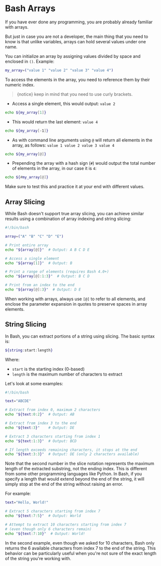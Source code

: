 # Bash Arrays

If you have ever done any programming, you are probably already familiar with arrays. 

But just in case you are not a developer, the main thing that you need to know is that unlike variables, arrays can hold several values under one name.

You can initialize an array by assigning values divided by space and enclosed in `()`. Example:

```bash
my_array=("value 1" "value 2" "value 3" "value 4")
```

To access the elements in the array, you need to reference them by their numeric index.

>{notice} keep in mind that you need to use curly brackets.

* Access a single element, this would output: `value 2`

```bash
echo ${my_array[1]}
```

* This would return the last element: `value 4`

```bash
echo ${my_array[-1]}
```

* As with command line arguments using `@` will return all elements in the array, as follows: `value 1 value 2 value 3 value 4`

```bash
echo ${my_array[@]}
```

* Prepending the array with a hash sign (`#`) would output the total number of elements in the array, in our case it is `4`:

```bash
echo ${#my_array[@]}
```

Make sure to test this and practice it at your end with different values.

## Array Slicing

While Bash doesn't support true array slicing, you can achieve similar results using a combination of array indexing and string slicing:

```bash
#!/bin/bash

array=("A" "B" "C" "D" "E")

# Print entire array
echo "${array[@]}"  # Output: A B C D E

# Access a single element
echo "${array[1]}"  # Output: B

# Print a range of elements (requires Bash 4.0+)
echo "${array[@]:1:3}"  # Output: B C D

# Print from an index to the end
echo "${array[@]:3}"  # Output: D E
```

When working with arrays, always use `[@]` to refer to all elements, and enclose the parameter expansion in quotes to preserve spaces in array elements.

## String Slicing

In Bash, you can extract portions of a string using slicing. The basic syntax is:

```bash
${string:start:length}
```

Where:
- `start` is the starting index (0-based)
- `length` is the maximum number of characters to extract

Let's look at some examples:

```bash
#!/bin/bash

text="ABCDE"

# Extract from index 0, maximum 2 characters
echo "${text:0:2}"  # Output: AB

# Extract from index 3 to the end
echo "${text:3}"    # Output: DE

# Extract 3 characters starting from index 1
echo "${text:1:3}"  # Output: BCD

# If length exceeds remaining characters, it stops at the end
echo "${text:3:3}"  # Output: DE (only 2 characters available)
```

Note that the second number in the slice notation represents the maximum length of the extracted substring, not the ending index. This is different from some other programming languages like Python. In Bash, if you specify a length that would extend beyond the end of the string, it will simply stop at the end of the string without raising an error.

For example:

```bash
text="Hello, World!"

# Extract 5 characters starting from index 7
echo "${text:7:5}"  # Output: World

# Attempt to extract 10 characters starting from index 7
# (even though only 6 characters remain)
echo "${text:7:10}"  # Output: World!
```

In the second example, even though we asked for 10 characters, Bash only returns the 6 available characters from index 7 to the end of the string. This behavior can be particularly useful when you're not sure of the exact length of the string you're working with.
